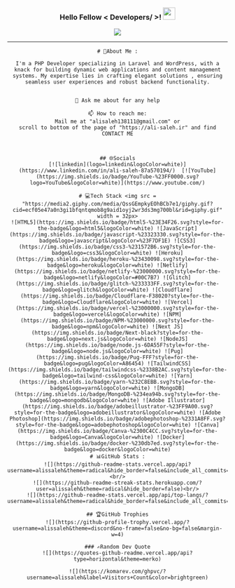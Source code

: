 <h3 align="center">
    Hello Fellow < Developers/ >!
    <img src="https://media.giphy.com/media/hvRJCLFzcasrR4ia7z/giphy.gif" width="28">
</h3>
<p align="center">
    <a href="https://github.com/CodeWhiteWeb/CodeWhiteWeb"><img src="https://readme-typing-svg.herokuapp.com?color=%2336BCF7&center=true&vCenter=true&lines=Hi+%2C+welcome+to+my+Github+page;I+am+AliSaleh"></a>
</p>

---
<div align="center">



    # 💫About Me :

    I'm a PHP Developer specializing in Laravel and WordPress, with a knack for building dynamic web applications and content management systems. My expertise lies in crafting elegant solutions , ensuring seamless user experiences and robust backend functionality.


    💬 Ask me about for any help

    📫 How to reach me:
    Mail me at "alisaleh138111@gmail.com" or
    scroll to bottom of the page of "https://ali-saleh.ir" and find CONTACT ME



    ## 🌐Socials
    [![linkedin](logo=linkedin&logoColor=white)](https://www.linkedin.com/in/ali-saleh-87a570194/)  [![YouTube](https://img.shields.io/badge/YouTube-%23FF0000.svg?logo=YouTube&logoColor=white)](https://www.youtube.com/)

    # 💻Tech Stack <img src = "https://media2.giphy.com/media/QssGEmpkyEOhBCb7e1/giphy.gif?cid=ecf05e47a0n3gi1bfqntqmob8g9aid1oyj2wr3ds3mg700bl&rid=giphy.gif" width = 32px>
    ![HTML5](https://img.shields.io/badge/html5-%23E34F26.svg?style=for-the-badge&logo=html5&logoColor=white) ![JavaScript](https://img.shields.io/badge/javascript-%23323330.svg?style=for-the-badge&logo=javascript&logoColor=%23F7DF1E) ![CSS3](https://img.shields.io/badge/css3-%231572B6.svg?style=for-the-badge&logo=css3&logoColor=white) ![Heroku](https://img.shields.io/badge/heroku-%23430098.svg?style=for-the-badge&logo=heroku&logoColor=white) ![Netlify](https://img.shields.io/badge/netlify-%23000000.svg?style=for-the-badge&logo=netlify&logoColor=#00C7B7) ![Glitch](https://img.shields.io/badge/glitch-%233333FF.svg?style=for-the-badge&logo=glitch&logoColor=white) ![Cloudflare](https://img.shields.io/badge/Cloudflare-F38020?style=for-the-badge&logo=Cloudflare&logoColor=white) ![Vercel](https://img.shields.io/badge/vercel-%23000000.svg?style=for-the-badge&logo=vercel&logoColor=white) ![NPM](https://img.shields.io/badge/NPM-%23000000.svg?style=for-the-badge&logo=npm&logoColor=white) ![Next JS](https://img.shields.io/badge/Next-black?style=for-the-badge&logo=next.js&logoColor=white) ![NodeJS](https://img.shields.io/badge/node.js-6DA55F?style=for-the-badge&logo=node.js&logoColor=white) ![Pug](https://img.shields.io/badge/Pug-FFF?style=for-the-badge&logo=pug&logoColor=A86454) ![TailwindCSS](https://img.shields.io/badge/tailwindcss-%2338B2AC.svg?style=for-the-badge&logo=tailwind-css&logoColor=white) ![Yarn](https://img.shields.io/badge/yarn-%232C8EBB.svg?style=for-the-badge&logo=yarn&logoColor=white) ![MongoDB](https://img.shields.io/badge/MongoDB-%234ea94b.svg?style=for-the-badge&logo=mongodb&logoColor=white) ![Adobe Illustrator](https://img.shields.io/badge/adobeillustrator-%23FF9A00.svg?style=for-the-badge&logo=adobeillustrator&logoColor=white) ![Adobe Photoshop](https://img.shields.io/badge/adobephotoshop-%2331A8FF.svg?style=for-the-badge&logo=adobephotoshop&logoColor=white) ![Canva](https://img.shields.io/badge/Canva-%2300C4CC.svg?style=for-the-badge&logo=Canva&logoColor=white) ![Docker](https://img.shields.io/badge/docker-%230db7ed.svg?style=for-the-badge&logo=docker&logoColor=white)
    # 📊GitHub Stats :
    ![](https://github-readme-stats.vercel.app/api?username=alissaleh&theme=radical&hide_border=false&include_all_commits=false&count_private=false)<br/>
    ![](https://github-readme-streak-stats.herokuapp.com/?user=alissaleh&theme=radical&hide_border=false)<br/>
    ![](https://github-readme-stats.vercel.app/api/top-langs/?username=alissaleh&theme=radical&hide_border=false&include_all_commits=false&count_private=false&layout=compact)

    ## 🏆GitHub Trophies
    ![](https://github-profile-trophy.vercel.app/?username=alissaleh&theme=discord&no-frame=false&no-bg=false&margin-w=4)

    ### ✍️Random Dev Quote
    ![](https://quotes-github-readme.vercel.app/api?type=horizontal&theme=merko)

    ![](https://komarev.com/ghpvc/?username=alissaleh&label=Visitors+Count&color=brightgreen)
</div>

